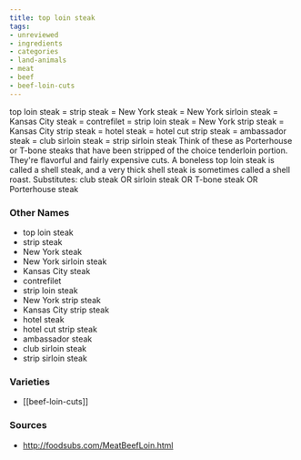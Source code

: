 ```yaml
---
title: top loin steak
tags:
- unreviewed
- ingredients
- categories
- land-animals
- meat
- beef
- beef-loin-cuts
---
```

top loin steak = strip steak = New York steak = New York sirloin steak = Kansas City steak = contrefilet = strip loin steak = New York strip steak = Kansas City strip steak = hotel steak = hotel cut strip steak = ambassador steak = club sirloin steak = strip sirloin steak Think of these as Porterhouse or T-bone steaks that have been stripped of the choice tenderloin portion. They're flavorful and fairly expensive cuts. A boneless top loin steak is called a shell steak, and a very thick shell steak is sometimes called a shell roast. Substitutes: club steak OR sirloin steak OR T-bone steak OR Porterhouse steak

### Other Names

* top loin steak
* strip steak
* New York steak
* New York sirloin steak
* Kansas City steak
* contrefilet
* strip loin steak
* New York strip steak
* Kansas City strip steak
* hotel steak
* hotel cut strip steak
* ambassador steak
* club sirloin steak
* strip sirloin steak

### Varieties

* [[beef-loin-cuts]]

### Sources
* http://foodsubs.com/MeatBeefLoin.html

